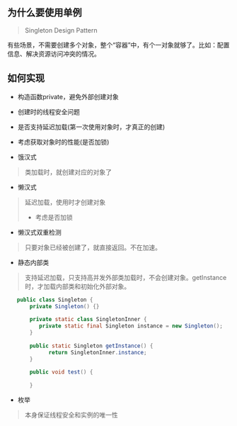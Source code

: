 ## 为什么要使用单例
> Singleton Design Pattern

有些场景，不需要创建多个对象，整个“容器”中，有个一对象就够了。比如：配置信息、解决资源访问冲突的情况。

## 如何实现
* 构造函数private，避免外部创建对象
* 创建时的线程安全问题
* 是否支持延迟加载(第一次使用对象时，才真正的创建)
* 考虑获取对象时的性能(是否加锁)

* 饿汉式
> 类加载时，就创建对应的对象了

* 懒汉式
> 延迟加载，使用时才创建对象
> * 考虑是否加锁

* 懒汉式双重检测
> 只要对象已经被创建了，就直接返回。不在加速。

* 静态内部类
> 支持延迟加载，只支持高并发外部类加载时，不会创建对象。getInstance时，才加载内部类和初始化外部对象。
```java
   public class Singleton {
       private Singleton() {}
       
       private static class SingletonInner {
          private static final Singleton instance = new Singleton();
       }
       
       public static Singleton getInstance() {
             return SingletonInner.instance;
       }
       
       public void test() {
          
       }
```

* 枚举
> 本身保证线程安全和实例的唯一性

